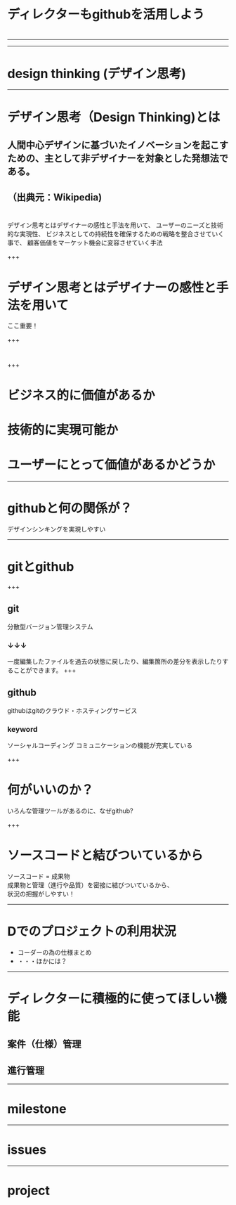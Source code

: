 # ディレクターもgithubを活用しよう



#
---

---
# design thinking (デザイン思考)
---
# デザイン思考（Design Thinking)とは
## 人間中心デザインに基づいたイノベーションを起こすための、主として非デザイナーを対象とした発想法である。
（出典元：Wikipedia)
---
#

デザイン思考とはデザイナーの感性と手法を用いて、
ユーザーのニーズと技術的な実現性、
ビジネスとしての持続性を確保するための戦略を整合させていく事で、
顧客価値をマーケット機会に変容させていく手法

+++
# デザイン思考とはデザイナーの感性と手法を用いて
ここ重要！

+++
#


+++
# ビジネス的に価値があるか  
# 技術的に実現可能か  
# ユーザーにとって価値があるかどうか  




---
# githubと何の関係が？
デザインシンキングを実現しやすい


---
# gitとgithub
+++
## git
分散型バージョン管理システム
### ↓↓↓
一度編集したファイルを過去の状態に戻したり、編集箇所の差分を表示したりすることができます。
+++
## github
githubはgitのクラウド・ホスティングサービス
### keyword
ソーシャルコーディング
コミュニケーションの機能が充実している

+++
# 何がいいのか？
いろんな管理ツールがあるのに、なぜgithub?

+++
# ソースコードと結びついているから
ソースコード = 成果物  
成果物と管理（進行や品質）を密接に結びついているから、  
状況の把握がしやすい！

---
# Dでのプロジェクトの利用状況
- コーダーの為の仕様まとめ
- ・・・ほかには？

---
# ディレクターに積極的に使ってほしい機能
## 案件（仕様）管理
## 進行管理

---
# milestone
---
# issues
---
# project
